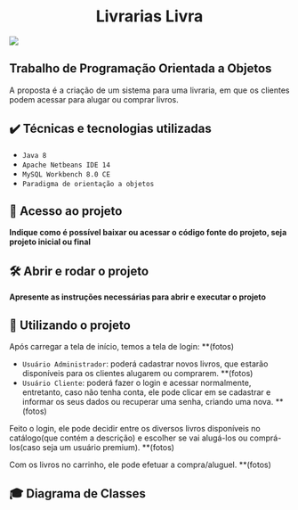 
<h1 align="center"> Livrarias Livra </h1>
<p><img src="http://img.shields.io/static/v1?label=STATUS&message=EM%20DESENVOLVIMENTO&color=GREEN&style=for-the-badge"/></p>
<h2>Trabalho de Programação Orientada a Objetos</h2>

<p align="justify">
  A proposta é a criação de um sistema para uma livraria, em que os clientes podem acessar para alugar ou comprar livros.
</p>


## ✔️ Técnicas e tecnologias utilizadas

- ``Java 8``
- ``Apache Netbeans IDE 14``
- ``MySQL Workbench 8.0 CE``
- ``Paradigma de orientação a objetos``

## 📁 Acesso ao projeto

**Indique como é possível baixar ou acessar o código fonte do projeto, seja projeto inicial ou final**

## 🛠️ Abrir e rodar o projeto

**Apresente as instruções necessárias para abrir e executar o projeto**

## :hammer: Utilizando o projeto
Após carregar a tela de início, temos a tela de login: **(fotos)
- `Usuário Administrador`: poderá cadastrar novos livros, que estarão disponíveis para os clientes alugarem ou comprarem. **(fotos)
- `Usuário Cliente`: poderá fazer o login e acessar normalmente, entretanto, caso não tenha conta, ele pode clicar em se cadastrar e informar os seus dados ou recuperar uma senha, criando uma nova. **(fotos)
<p>Feito o login, ele pode decidir entre os diversos livros disponíveis no catálogo(que contém a descrição) e escolher se vai alugá-los ou comprá-los(caso seja um usuário premium). **(fotos)</p>
<p>Com os livros no carrinho, ele pode efetuar a compra/aluguel. **(fotos)</p>

## :mortar_board: Diagrama de Classes
